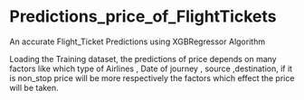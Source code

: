 # Predictions_price_of_FlightTickets
An accurate Flight_Ticket Predictions using XGBRegressor Algorithm

Loading the Training dataset, the predictions of price depends on many factors like which type of Airlines , Date of journey , source ,destination, if it is non_stop price will be more respectively the factors which effect the price will be taken.

